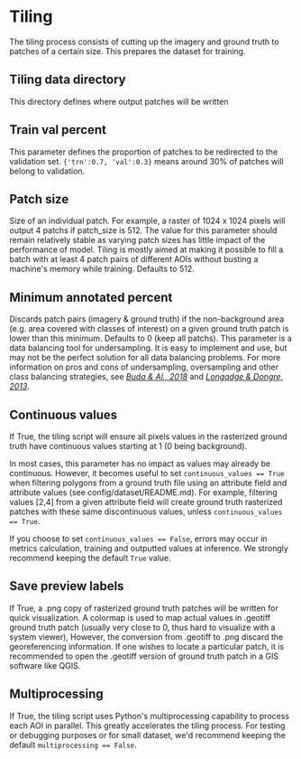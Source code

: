 # Tiling

The tiling process consists of cutting up the imagery and ground truth to patches of a certain size. This prepares the 
dataset for training.

## Tiling data directory

This directory defines where output patches will be written

## Train val percent

This parameter defines the proportion of patches to be redirected to the validation set.
`{'trn':0.7, 'val':0.3}` means around 30% of patches will belong to validation.

## Patch size

Size of an individual patch. For example, a raster of 1024 x 1024 pixels will output 4 patchs if patch_size is 512. The 
value for this parameter should remain relatively stable as varying patch sizes has little impact of the performance of 
model. Tiling is mostly aimed at making it possible to fill a batch with at least 4 patch pairs of different AOIs without
busting a machine's memory while training. Defaults to 512.

## Minimum annotated percent

Discards patch pairs (imagery & ground truth) if the non-background area (e.g. area covered with classes of interest) 
on a given ground truth patch is lower than this minimum. Defaults to 0 (keep all patchs). This parameter is a data 
balancing tool for undersampling. It is easy to implement and use, but may not be the perfect solution for all data
balancing problems. For more information on pros and cons of undersampling, oversampling and other class
balancing strategies, see [*Buda & Al., 2018*](https://www.sciencedirect.com/science/article/pii/S0893608018302107?casa_token=1gtjUgWc6pUAAAAA:SUDHxtgD8SPDrsM4wR93mH6ZYW57Mr-BYX2nBwxTuT8DsUlWJcvpAV1vgdACQgY78IbiZuCrPgb_) 
and [*Longadge & Dongre, 2013*](https://arxiv.org/pdf/1305.1707).

## Continuous values

If True, the tiling script will ensure all pixels values in the rasterized ground truth have continuous values starting 
at 1 (0 being background). 

In most cases, this parameter has no impact as values may already be continuous. However, it becomes useful to set 
`continuous_values == True` when filtering polygons from a ground truth file using an attribute field and 
attribute values (see config/dataset/README.md). For example, filtering values [2,4] from a given attribute field will 
create ground truth rasterized patches with these same discontinuous values, unless `continuous_values == True`. 

If you choose to set `continuous_values == False`, errors may occur in metrics calculation, training and outputted 
values at inference. We strongly recommend keeping the default `True` value.

## Save preview labels

If True, a .png copy of rasterized ground truth patches will be written for quick visualization. A colormap is used to 
map actual values in .geotiff ground truth patch (usually very close to 0, thus hard to visualize with a system viewer),
However, the conversion from .geotiff to .png discard the georeferencing information. If one wishes to locate a 
particular patch, it is recommended to open the .geotiff version of ground truth patch in a GIS software like QGIS.  

## Multiprocessing

If True, the tiling script uses Python's multiprocessing capability to process each AOI in parallel. This greatly 
accelerates the tiling process. For testing or debugging purposes or for small dataset, we'd recommend keeping the 
default `multiprocessing == False`.
